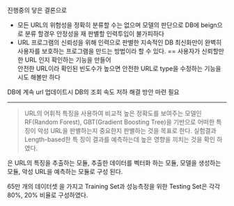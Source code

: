 
진행중의 닿은 결론으로 
- 모든 URL의 위험성을 정확히 분류할 수는 없으며 모델의 판단으로 DB에 beign으로 분류 할경우 안정성을 재 판별할 인력투입이 불가피하다 
- URL 프로그램의 신뢰성을 위해 인력으로 판별한 지속적인 DB 최신화만이 완벽히 사용자를 보호하는 프로그램을 만드는 방법이라 할 수 있다.
== 사용자가 신뢰할만한 URL 인지  확인하는 기능을 만들어  
안전한 URL이라 확인된 빈도수가 높으면 안전한 URL로 type을 수정하는 기능을 시도 해볼만 하다

DB에 계속 url 업데이트시 DB의 조회 속도 저하 해결 방안 마련 필요


---


>URL의 어휘적 특징을 사용하여 비교적 높은 정확도를 보여주는 모델인 RF(Random Forest), GBT(Gradient Boosting
Tree)을 기반으로 어떠한 특징이 악성 URL을 판별하는지 중요한지 판별하는 것을 목표로 한다. 실험결과 Length-based한 특
징이 결과를 예측하는데 높은 영향을 끼치는 것을 확인 하였다.


은 URL의 특징을 추출하는 모듈, 추출한 데이터를 벡터화 하는 모듈,
모델을 생성하는 모듈, 악성 URL을 예측하는 모듈로 구성 된다.

65만 개의 데이터셋 을 가지고
Training Set과 성능측정을 위한 Testing Set은 각각
80%, 20% 비율로 구성하였다.